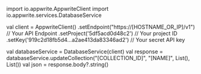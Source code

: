 import io.appwrite.AppwriteClient
import io.appwrite.services.DatabaseService

val client = AppwriteClient()
  .setEndpoint("https://[HOSTNAME_OR_IP]/v1") // Your API Endpoint
  .setProject('5df5acd0d48c2') // Your project ID
  .setKey('919c2d18fb5d4...a2ae413da83346ad2') // Your secret API key

val databaseService = DatabaseService(client)
val response = databaseService.updateCollection("[COLLECTION_ID]", "[NAME]", List<Any>(), List<Any>())
val json = response.body?.string()